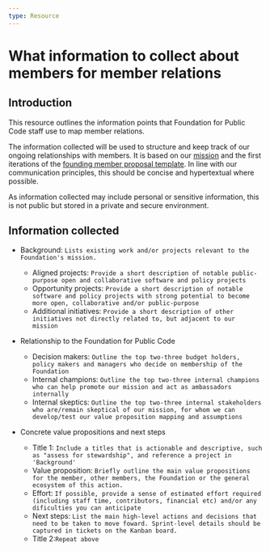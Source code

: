 ```yaml
---
type: Resource
---
```


# What information to collect about members for member relations 

## Introduction

This resource outlines the information points that Foundation for Public Code staff use to map member relations.

The information collected will be used to structure and keep track of our ongoing relationships with members. It is based on our [mission](../../organization/mission.md) and the first iterations of the [founding member proposal template](founding-membership-proposal.md). In line with our communication principles, this should be concise and hypertextual where possible. 

As information collected may include personal or sensitive information, this is not public but stored in a private and secure environment.

## Information collected 

* Background: ```Lists existing work and/or projects relevant to the Foundation's mission.``` 
   * Aligned projects: ```Provide a short description of notable public-purpose open and collaborative software and policy projects```
   * Opportunity projects: ```Provide a short description of notable software and policy projects with strong potential to become more open, collaborative and/or public-purpose```
   * Additional initiatives: ```Provide a short description of other initiatives not directly related to, but adjacent to our mission```

* Relationship to the Foundation for Public Code
   * Decision makers: ```Outline the top two-three budget holders, policy makers and managers who decide on membership of the Foundation```
   * Internal champions: ```Outline the top two-three internal champions who can help promote our mission and act as ambassadors internally```
   * Internal skeptics: ```Outline the top two-three internal stakeholders who are/remain skeptical of our mission, for whom we can develop/test our value proposition mapping and assumptions```
* Concrete value propositions and next steps
   * Title 1: ```Include a titles that is actionable and descriptive, such as "assess for stewardship", and reference a project in 'Background'```
    * Value proposition: ```Briefly outline the main value propositions for the member, other members, the Foundation or the general ecosystem of this action.```
     * Effort: ```If possible, provide a sense of estimated effort required (including staff time, contributors, financial etc) and/or any dificulties you can anticipate``` 
     * Next steps: ```List the main high-level actions and decisions that need to be taken to move foward. Sprint-level details should be captured in tickets on the Kanban board.```
   * Title 2:```Repeat above```

